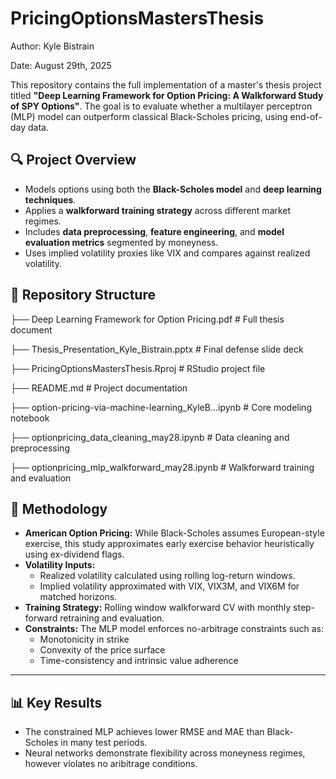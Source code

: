 # PricingOptionsMastersThesis


Author: Kyle Bistrain

Date: August 29th, 2025

This repository contains the full implementation of a master's thesis project titled **"Deep Learning Framework for Option Pricing: A Walkforward Study of SPY Options"**. The goal is to evaluate whether a multilayer perceptron (MLP) model can outperform classical Black-Scholes pricing, using end-of-day data.

## 🔍 Project Overview

- Models options using both the **Black-Scholes model** and **deep learning techniques**.
- Applies a **walkforward training strategy** across different market regimes.
- Includes **data preprocessing**, **feature engineering**, and **model evaluation metrics** segmented by moneyness.
- Uses implied volatility proxies like VIX and compares against realized volatility.

## 📁 Repository Structure

├── Deep Learning Framework for Option Pricing.pdf # Full thesis document

├── Thesis_Presentation_Kyle_Bistrain.pptx # Final defense slide deck

├── PricingOptionsMastersThesis.Rproj # RStudio project file

├── README.md # Project documentation

├── option-pricing-via-machine-learning_KyleB...ipynb # Core modeling notebook

├── optionpricing_data_cleaning_may28.ipynb # Data cleaning and preprocessing

├── optionpricing_mlp_walkforward_may28.ipynb # Walkforward training and evaluation


## 🧪 Methodology

- **American Option Pricing:** While Black-Scholes assumes European-style exercise, this study approximates early exercise behavior heuristically using ex-dividend flags.
- **Volatility Inputs:**
  - Realized volatility calculated using rolling log-return windows.
  - Implied volatility approximated with VIX, VIX3M, and VIX6M for matched horizons.
- **Training Strategy:** Rolling window walkforward CV with monthly step-forward retraining and evaluation.
- **Constraints:** The MLP model enforces no-arbitrage constraints such as:
  - Monotonicity in strike
  - Convexity of the price surface
  - Time-consistency and intrinsic value adherence

---

## 📊 Key Results

- The constrained MLP achieves lower RMSE and MAE than Black-Scholes in many test periods.
- Neural networks demonstrate flexibility across moneyness regimes, however violates no aribitrage conditions.


